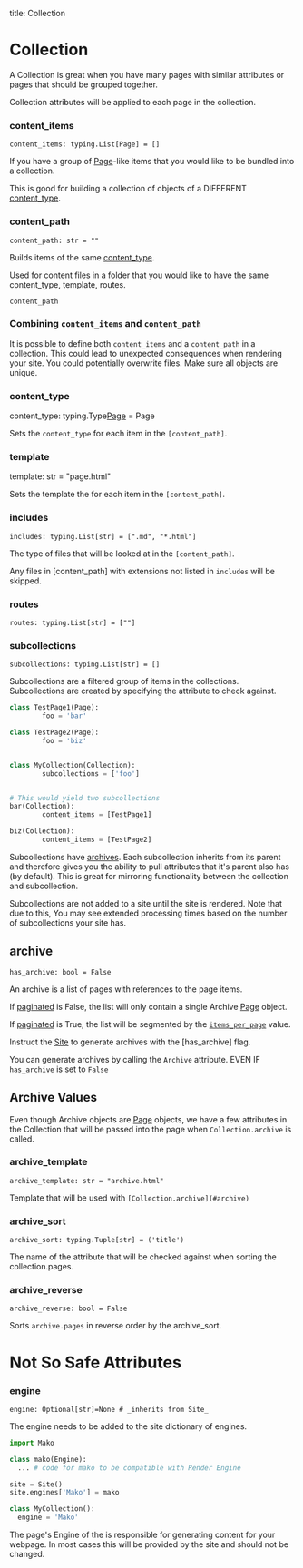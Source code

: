 title: Collection

# Collection

A Collection is great when you have many pages with similar attributes or pages
that should be grouped together.

Collection attributes will be applied to each page in the collection.

### content_items

`content_items: typing.List[Page] = []`

If you have a group of [Page]-like items that you would like to be bundled into a
collection.

This is good for building a collection of objects of a DIFFERENT [content_type].

### content_path

`content_path: str = ""`

Builds items of the same [content_type].

Used for content files in a folder that you would like to have the same
content_type, template, routes.

`content_path`


### Combining `content_items` and `content_path`

It is possible to define both `content_items` and a `content_path` in a
collection. This could lead to unexpected consequences when rendering your
site. You could potentially overwrite files. Make sure all objects are
unique.


### content_type

content_type: typing.Type[Page] = Page

Sets the `content_type` for each item in the `[content_path]`.


### template

template: str = "page.html"

Sets the template the for each item in the `[content_path]`.


### includes

`includes: typing.List[str] = [".md", "*.html"]`

The type of files that will be looked at in the `[content_path]`.

Any files in [content_path] with extensions not listed in `includes` will be
skipped.


### routes

`routes: typing.List[str] = [""]`



### subcollections

`subcollections: typing.List[str] = []`

Subcollections are a filtered group of items in the collections. Subcollections 
are created by specifying the attribute to check against.

```python
class TestPage1(Page):
		foo = 'bar'

class TestPage2(Page):
		foo = 'biz'


class MyCollection(Collection):
		subcollections = ['foo']


# This would yield two subcollections
bar(Collection):
		content_items = [TestPage1]

biz(Collection):
		content_items = [TestPage2]

```

Subcollections have [archives][Archive]. Each subcollection inherits from its
parent and therefore gives you the ability to pull attributes that it's parent
also has (by default). This is great for mirroring functionality between the
collection and subcollection.

Subcollections are not added to a site until the site is rendered. Note that
due to this, You may see extended processing times based on the number of
subcollections your site has.

## archive

`has_archive: bool = False`

An archive is a list of pages with references to the page items.

If [paginated](#paginated) is False, the list will only contain a single
Archive [Page] object.

If [paginated](#paginated) is True, the list will be segmented by the
[`items_per_page`](#items-per-page) value.

Instruct the [Site] to generate archives with the [has_archive] flag.

You can generate archives by calling the `Archive` attribute. EVEN IF
`has_archive` is set to `False`

## Archive Values

Even though Archive objects are [Page] objects, we have a few attributes in the
Collection that will be passed into the page when `Collection.archive` is
called.

### archive_template

`archive_template: str = "archive.html"`

Template that will be used with `[Collection.archive](#archive)`

### archive_sort

`archive_sort: typing.Tuple[str] = ('title')`

The name of the attribute that will be checked against when sorting the
collection.pages.

### archive_reverse

`archive_reverse: bool = False`

Sorts `archive.pages` in reverse order by the archive_sort.


Not So Safe Attributes
====

### engine

`engine: Optional[str]=None # _inherits from Site_`

The engine needs to be added to the site dictionary of engines.

```python
import Mako

class mako(Engine):
  ... # code for mako to be compatible with Render Engine

site = Site()
site.engines['Mako'] = mako

class MyCollection():
  engine = 'Mako'
```

The page's Engine of the is responsible for generating content for your
webpage. In most cases this will be provided by the site and should not be
changed.

[content_type]: #content-type
[Page]: /page.html
[Archive]: #archive
[Site]: /site.html
